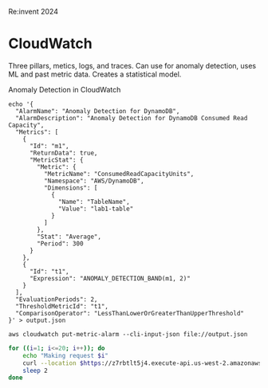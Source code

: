 Re:invent 2024
# CloudWatch
Three pillars, metics, logs, and traces.
Can use for anomaly detection, uses ML and past metric data. Creates a statistical model.

Anomaly Detection in CloudWatch
```
echo '{
  "AlarmName": "Anomaly Detection for DynamoDB",
  "AlarmDescription": "Anomaly Detection for DynamoDB Consumed Read Capacity",
  "Metrics": [
    {
      "Id": "m1",
      "ReturnData": true,
      "MetricStat": {
        "Metric": {
          "MetricName": "ConsumedReadCapacityUnits",
          "Namespace": "AWS/DynamoDB",
          "Dimensions": [
            {
              "Name": "TableName",
              "Value": "lab1-table"
            }
          ]
        },
        "Stat": "Average",
        "Period": 300
      }
    },
    {
      "Id": "t1",
      "Expression": "ANOMALY_DETECTION_BAND(m1, 2)"
    }
  ],
  "EvaluationPeriods": 2,
  "ThresholdMetricId": "t1",
  "ComparisonOperator": "LessThanLowerOrGreaterThanUpperThreshold"
}' > output.json

aws cloudwatch put-metric-alarm --cli-input-json file://output.json
```


```bash
for ((i=1; i<=20; i++)); do
    echo "Making request $i"
    curl --location $https://z7rbtlt5j4.execute-api.us-west-2.amazonaws.com/test
    sleep 2
done
```